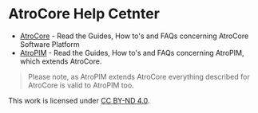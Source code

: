 # AtroCore Help Cetnter

- [AtroCore](atrocore/) - Read the Guides, How to's and FAQs concerning AtroCore Software Platform
- [AtroPIM](atropim/) - Read the Guides, How to's and FAQs concerning AtroPIM, which extends AtroCore.

> Please note, as AtroPIM extends AtroCore everything described for AtroCore is valid to AtroPIM too.

This work is licensed under [CC BY-ND 4.0](https://creativecommons.org/licenses/by-nd/4.0/).
